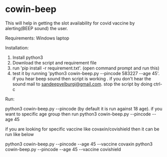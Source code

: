 # cowin-beep
This will help in getting the slot availability for covid vaccine by alerting(BEEP sound) the user.

Requirements:
Windows laptop 

Installation:
1. Install python3
2. Download the script and requirement file
3. run 'pip install -r requirement.txt'. (open command prompt and run this)
4. test it by running 'python3 cowin-beep.py --pincode 583227 --age 45'. if you hear beep sound then script is working . if you don't hear the sound  mail to sandeepyelburgi@gmail.com. stop the script by doing ctrl-c


Run:

python3 cowin-beep.py --pincode <your pincode> (by default it is run against 18 age). if you want to specific age group then run
python3 cowin-beep.py --pincode <your pincode> --age 45
 
if you are looking for specific vaccine like covaxin/covishield then it can be run like below

python3 cowin-beep.py --pincode <your pincode> --age 45 --vaccine covaxin 
python3 cowin-beep.py --pincode <your pincode> --age 45 --vaccine covishield
